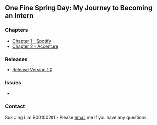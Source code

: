 ## One Fine Spring Day: My Journey to Becoming an Intern 

### Chapters

- [Chapter 1 - Spotify](Chapter01.md)
- [Chapter 2 - Accenture](Chapter02.md)

### Releases

- [Release Version 1.0](https://github.com/limsukjing/github-story-2019/releases)

### Issues

-

### Contact 

Suk Jing Lim B00100201 - Please [email](mailto:b00100201@student.itb.ie) me if you have any questions.
